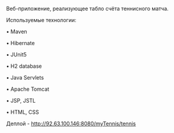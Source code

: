 Веб-приложение, реализующее табло счёта теннисного матча.

Используемые технологии:

• Maven

• Hibernate

• JUnit5

• H2 database

• Java Servlets

• Apache Tomcat

• JSP, JSTL

• HTML, CSS

Деплой - http://92.63.100.146:8080/myTennis/tennis
